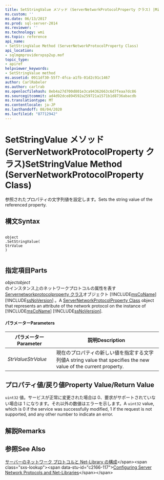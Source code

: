 ```yaml
---
title: SetStringValue メソッド (ServerNetworkProtocolProperty クラス) |Microsoft Docs
ms.custom: ''
ms.date: 06/13/2017
ms.prod: sql-server-2014
ms.reviewer: ''
ms.technology: wmi
ms.topic: reference
api_name:
- SetStringValue Method (ServerNetworkProtocolProperty Class)
api_location:
- sqlmgmproviderxpsp2up.mof
topic_type:
- apiref
helpviewer_keywords:
- SetStringValue method
ms.assetid: 0911df30-55f7-4fca-a1fb-01d2c91c1467
author: CarlRabeler
ms.author: carlrab
ms.openlocfilehash: 8eb4a27d700d801e3ca94362663c6d7feaa7dc86
ms.sourcegitcommit: ad4d92dce894592a259721a1571b1d8736abacdb
ms.translationtype: MT
ms.contentlocale: ja-JP
ms.lasthandoff: 08/04/2020
ms.locfileid: "87712942"
---
```

# <a name="setstringvalue-method-servernetworkprotocolproperty-class"></a><span data-ttu-id="c2166-102">SetStringValue メソッド (ServerNetworkProtocolProperty クラス)</span><span class="sxs-lookup"><span data-stu-id="c2166-102">SetStringValue Method (ServerNetworkProtocolProperty Class)</span></span>
  <span data-ttu-id="c2166-103">参照されたプロパティの文字列値を設定します。</span><span class="sxs-lookup"><span data-stu-id="c2166-103">Sets the string value of the referenced property.</span></span>  
  
## <a name="syntax"></a><span data-ttu-id="c2166-104">構文</span><span class="sxs-lookup"><span data-stu-id="c2166-104">Syntax</span></span>  
  
```  
  
object  
.SetStringValue(  
StrValue  
)  
  
```  
  
## <a name="parts"></a><span data-ttu-id="c2166-105">指定項目</span><span class="sxs-lookup"><span data-stu-id="c2166-105">Parts</span></span>  
 <span data-ttu-id="c2166-106">*object*</span><span class="sxs-lookup"><span data-stu-id="c2166-106">*object*</span></span>  
 <span data-ttu-id="c2166-107">のインスタンス上のネットワークプロトコルの属性を表す[Servernetworkprotocolproperty クラス](servernetworkprotocolproperty-class.md)オブジェクト [!INCLUDE[msCoName](../../../includes/msconame-md.md)] [!INCLUDE[ssNoVersion](../../../includes/ssnoversion-md.md)] 。</span><span class="sxs-lookup"><span data-stu-id="c2166-107">A [ServerNetworkProtocolProperty Class](servernetworkprotocolproperty-class.md) object that represents an attribute of the network protocol on the instance of [!INCLUDE[msCoName](../../../includes/msconame-md.md)] [!INCLUDE[ssNoVersion](../../../includes/ssnoversion-md.md)].</span></span>  
  
#### <a name="parameters"></a><span data-ttu-id="c2166-108">パラメーター</span><span class="sxs-lookup"><span data-stu-id="c2166-108">Parameters</span></span>  
  
|<span data-ttu-id="c2166-109">パラメーター</span><span class="sxs-lookup"><span data-stu-id="c2166-109">Parameter</span></span>|<span data-ttu-id="c2166-110">説明</span><span class="sxs-lookup"><span data-stu-id="c2166-110">Description</span></span>|  
|---------------|-----------------|  
|<span data-ttu-id="c2166-111">*StrValue*</span><span class="sxs-lookup"><span data-stu-id="c2166-111">*StrValue*</span></span>|<span data-ttu-id="c2166-112">現在のプロパティの新しい値を指定する文字列値</span><span class="sxs-lookup"><span data-stu-id="c2166-112">A string value that specifies the new value of the current property.</span></span>|  
  
## <a name="property-valuereturn-value"></a><span data-ttu-id="c2166-113">プロパティ値/戻り値</span><span class="sxs-lookup"><span data-stu-id="c2166-113">Property Value/Return Value</span></span>  
 <span data-ttu-id="c2166-114">`uint32` 値。サービスが正常に変更された場合は 0、要求がサポートされていない場合は 1 になります。それ以外の数値はエラーを示します。</span><span class="sxs-lookup"><span data-stu-id="c2166-114">A `uint32` value, which is 0 if the service was successfully modified, 1 if the request is not supported, and any other number to indicate an error.</span></span>  
  
## <a name="remarks"></a><span data-ttu-id="c2166-115">解説</span><span class="sxs-lookup"><span data-stu-id="c2166-115">Remarks</span></span>  
  
## <a name="see-also"></a><span data-ttu-id="c2166-116">参照</span><span class="sxs-lookup"><span data-stu-id="c2166-116">See Also</span></span>  
 <span data-ttu-id="c2166-117">[サーバーのネットワーク プロトコルと Net-Library の構成](https://msdn.microsoft.com/library/ms177485\(v=sql.100\).aspx)</span><span class="sxs-lookup"><span data-stu-id="c2166-117">[Configuring Server Network Protocols and Net-Libraries](https://msdn.microsoft.com/library/ms177485\(v=sql.100\).aspx)</span></span>  
  
  
